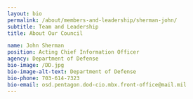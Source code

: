 ```yaml
---
layout: bio
permalink: /about/members-and-leadership/sherman-john/
subtitle: Team and Leadership
title: About Our Council

name: John Sherman
position: Acting Chief Information Officer
agency: Department of Defense
bio-image: /DD.jpg
bio-image-alt-text: Department of Defense
bio-phone: 703-614-7323
bio-email: osd.pentagon.dod-cio.mbx.front-office@mail.mil
---
```

